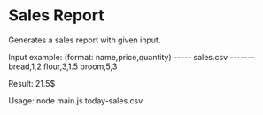 # Sales Report

Generates a sales report with given input.

Input example: 
(format: name,price,quantity)
----- sales.csv -------
bread,1,2
flour,3,1.5
broom,5,3

Result: 21.5$

Usage: node main.js today-sales.csv
